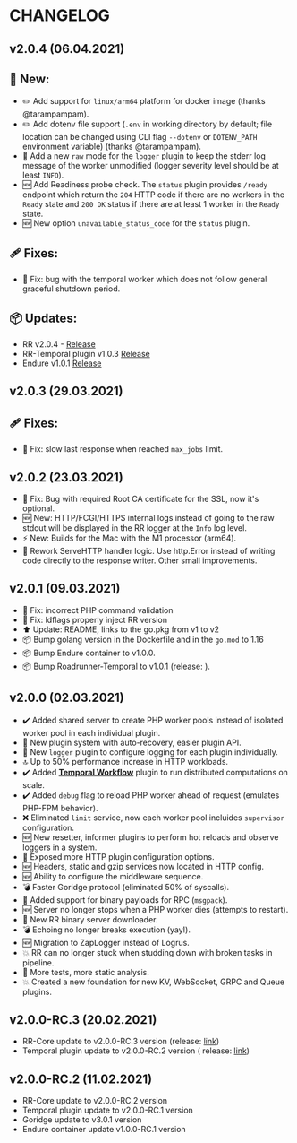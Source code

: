 CHANGELOG
=========
v2.0.4 (06.04.2021)
-------------------

## 👀 New:

- ✏️ Add support for `linux/arm64` platform for docker image (thanks @tarampampam).
- ✏️ Add dotenv file support (`.env` in working directory by default; file location can be changed using CLI
  flag `--dotenv` or `DOTENV_PATH` environment variable) (thanks @tarampampam).
- 📜 Add a new `raw` mode for the `logger` plugin to keep the stderr log message of the worker unmodified (logger
  severity level should be at least `INFO`).
- 🆕 Add Readiness probe check. The `status` plugin provides `/ready` endpoint which return the `204` HTTP code if there
  are no workers in the `Ready` state and `200 OK` status if there are at least 1 worker in the `Ready` state.
- 🆕 New option `unavailable_status_code` for the `status` plugin.

## 🩹 Fixes:

- 🐛 Fix: bug with the temporal worker which does not follow general graceful shutdown period.

## 📦 Updates:

- RR v2.0.4 - [Release](https://github.com/spiral/roadrunner/releases/tag/v2.0.4)
- RR-Temporal plugin v1.0.3 [Release](https://github.com/temporalio/roadrunner-temporal/releases/tag/v1.0.3)
- Endure v1.0.1 [Release](https://github.com/spiral/endure/releases/tag/v1.0.1)

v2.0.3 (29.03.2021)
-------------------

## 🩹 Fixes:

- 🐛 Fix: slow last response when reached `max_jobs` limit.

v2.0.2 (23.03.2021)
-------------------

- 🐛 Fix: Bug with required Root CA certificate for the SSL, now it's optional.
- 🆕 New: HTTP/FCGI/HTTPS internal logs instead of going to the raw stdout will be displayed in the RR logger at
  the `Info` log level.
- ⚡ New: Builds for the Mac with the M1 processor (arm64).
- 👷 Rework ServeHTTP handler logic. Use http.Error instead of writing code directly to the response writer. Other small
  improvements.

v2.0.1 (09.03.2021)
-------------------

- 🐛 Fix: incorrect PHP command validation
- 🐛 Fix: ldflags properly inject RR version
- ⬆️ Update: README, links to the go.pkg from v1 to v2
- 📦 Bump golang version in the Dockerfile and in the `go.mod` to 1.16
- 📦 Bump Endure container to v1.0.0.
- 📦 Bump Roadrunner-Temporal to v1.0.1 (release: ).

v2.0.0 (02.03.2021)
-------------------

- ✔️ Added shared server to create PHP worker pools instead of isolated worker pool in each individual plugin.
- 🧟 New plugin system with auto-recovery, easier plugin API.
- 📜 New `logger` plugin to configure logging for each plugin individually.
- 🔝 Up to 50% performance increase in HTTP workloads.
- ✔️ Added **[Temporal Workflow](https://temporal.io)** plugin to run distributed computations on scale.
- ✔️ Added `debug` flag to reload PHP worker ahead of request (emulates PHP-FPM behavior).
- ❌ Eliminated `limit` service, now each worker pool incluides `supervisor` configuration.
- 🆕 New resetter, informer plugins to perform hot reloads and observe loggers in a system.
- 💫 Exposed more HTTP plugin configuration options.
- 🆕 Headers, static and gzip services now located in HTTP config.
- 🆕 Ability to configure the middleware sequence.
- 💣 Faster Goridge protocol (eliminated 50% of syscalls).
- 💾 Added support for binary payloads for RPC (`msgpack`).
- 🆕 Server no longer stops when a PHP worker dies (attempts to restart).
- 💾 New RR binary server downloader.
- 💣 Echoing no longer breaks execution (yay!).
- 🆕 Migration to ZapLogger instead of Logrus.
- 💥 RR can no longer stuck when studding down with broken tasks in pipeline.
- 🧪 More tests, more static analysis.
- 💥 Created a new foundation for new KV, WebSocket, GRPC and Queue plugins.

v2.0.0-RC.3 (20.02.2021)
-------------------

- RR-Core update to v2.0.0-RC.3 version (release: [link](https://github.com/spiral/roadrunner/releases/tag/v2.0.0-RC.3))
- Temporal plugin update to v2.0.0-RC.2 version (
  release: [link](https://github.com/temporalio/roadrunner-temporal/releases/tag/v1.0.0-RC.2))

v2.0.0-RC.2 (11.02.2021)
-------------------

- RR-Core update to v2.0.0-RC.2 version
- Temporal plugin update to v2.0.0-RC.1 version
- Goridge update to v3.0.1 version
- Endure container update v1.0.0-RC.1 version

